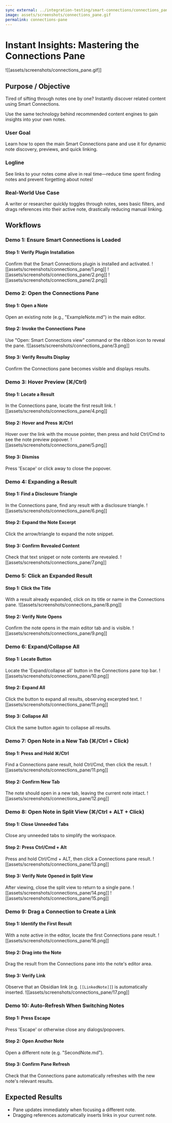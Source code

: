 ```yaml
---
sync external: ../integration-testing/smart-connections/connections_pane.demo.md
image: assets/screenshots/connections_pane.gif
permalink: connections-pane
---
```

# Instant Insights: Mastering the Connections Pane
![[assets/screenshots/connections_pane.gif]]
## Purpose / Objective
Tired of sifting through notes one by one? Instantly discover related content using Smart Connections.

Use the same technology behind recommended content engines to gain insights into your own notes.
### User Goal
Learn how to open the main Smart Connections pane and use it for dynamic note discovery, previews, and quick linking.
### Logline
See links to your notes come alive in real time—reduce time spent finding notes and prevent forgetting about notes!
### Real-World Use Case
A writer or researcher quickly toggles through notes, sees basic filters, and drags references into their active note, drastically reducing manual linking.

## Workflows

### Demo 1: Ensure Smart Connections is Loaded

#### Step 1: Verify Plugin Installation
Confirm that the Smart Connections plugin is installed and activated.
![[assets/screenshots/connections_pane/1.png]]
![[assets/screenshots/connections_pane/2.png]]
![[assets/screenshots/connections_pane/2.png]]
### Demo 2: Open the Connections Pane

#### Step 1: Open a Note
Open an existing note (e.g., "ExampleNote.md") in the main editor.
#### Step 2: Invoke the Connections Pane
Use "Open: Smart Connections view" command or the ribbon icon to reveal the pane.
![[assets/screenshots/connections_pane/3.png]]
#### Step 3: Verify Results Display
Confirm the Connections pane becomes visible and displays results.

### Demo 3: Hover Preview (⌘/Ctrl)

#### Step 1: Locate a Result
In the Connections pane, locate the first result link.
![[assets/screenshots/connections_pane/4.png]]
#### Step 2: Hover and Press ⌘/Ctrl
Hover over the link with the mouse pointer, then press and hold Ctrl/Cmd to see the note preview popover.
![[assets/screenshots/connections_pane/5.png]]
#### Step 3: Dismiss
Press 'Escape' or click away to close the popover.
### Demo 4: Expanding a Result
#### Step 1: Find a Disclosure Triangle
In the Connections pane, find any result with a disclosure triangle.
![[assets/screenshots/connections_pane/6.png]]

#### Step 2: Expand the Note Excerpt
Click the arrow/triangle to expand the note snippet.

#### Step 3: Confirm Revealed Content
Check that text snippet or note contents are revealed.
![[assets/screenshots/connections_pane/7.png]]

### Demo 5: Click an Expanded Result

#### Step 1: Click the Title
With a result already expanded, click on its title or name in the Connections pane.
![[assets/screenshots/connections_pane/8.png]]
#### Step 2: Verify Note Opens
Confirm the note opens in the main editor tab and is visible.
![[assets/screenshots/connections_pane/9.png]]
### Demo 6: Expand/Collapse All
#### Step 1: Locate Button
Locate the 'Expand/collapse all' button in the Connections pane top bar.
![[assets/screenshots/connections_pane/10.png]]
#### Step 2: Expand All
Click the button to expand all results, observing excerpted text.
![[assets/screenshots/connections_pane/11.png]]
#### Step 3: Collapse All
Click the same button again to collapse all results.

### Demo 7: Open Note in a New Tab (⌘/Ctrl + Click)
#### Step 1: Press and Hold ⌘/Ctrl
Find a Connections pane result, hold Ctrl/Cmd, then click the result.
![[assets/screenshots/connections_pane/11.png]]

#### Step 2: Confirm New Tab
The note should open in a new tab, leaving the current note intact.
![[assets/screenshots/connections_pane/12.png]]

### Demo 8: Open Note in Split View (⌘/Ctrl + ALT + Click)

#### Step 1: Close Unneeded Tabs
Close any unneeded tabs to simplify the workspace.
#### Step 2: Press Ctrl/Cmd + Alt
Press and hold Ctrl/Cmd + ALT, then click a Connections pane result.
![[assets/screenshots/connections_pane/13.png]]
#### Step 3: Verify Note Opened in Split View
After viewing, close the split view to return to a single pane.
![[assets/screenshots/connections_pane/14.png]]
![[assets/screenshots/connections_pane/15.png]]

### Demo 9: Drag a Connection to Create a Link

#### Step 1: Identify the First Result
With a note active in the editor, locate the first Connections pane result.
![[assets/screenshots/connections_pane/16.png]]
#### Step 2: Drag into the Note
Drag the result from the Connections pane into the note's editor area.

#### Step 3: Verify Link
Observe that an Obsidian link (e.g. `[[LinkedNote]]`) is automatically inserted.
![[assets/screenshots/connections_pane/17.png]]

### Demo 10: Auto-Refresh When Switching Notes

#### Step 1: Press Escape
Press 'Escape' or otherwise close any dialogs/popovers.
#### Step 2: Open Another Note
Open a different note (e.g. "SecondNote.md").
#### Step 3: Confirm Pane Refresh
Check that the Connections pane automatically refreshes with the new note's relevant results.

## Expected Results
- Pane updates immediately when focusing a different note.
- Dragging references automatically inserts links in your current note.
